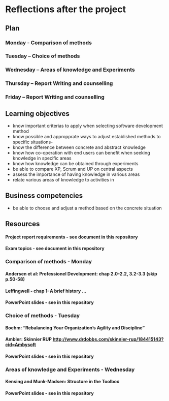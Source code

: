 # Reflections after the project

## Plan
### Monday - Comparison of methods
### Tuesday – Choice of methods
### Wednesday – Areas of knowledge and Experiments
### Thursday – Report Writing and counselling
### Friday – Report Writing and counselling


## Learning objectives
- know important criterias to apply when selecting software development method
- know possible and appropprate ways to adjust established methods to specific situations- 
- know the difference between concrete and abstract knowledge
- know how co-operation with end users can benefit when seeking knowledge in specific areas
- know how knowledge can be obtained through experiments
- be able to compare XP, Scrum and UP on central aspects
- assess the importance of having knowledge in various areas
- relate various areas of knowledge to activities in 

## Business competencies 
- be able to choose and adjust a method based on the concrete situation


## Resources
#### Project report requirements - see document in this repository
#### Exam topics - see document in this repository

### Comparison of methods - Monday
#### Andersen et al: Professionel Development: chap 2.0-2.2, 3.2-3.3 (skip p.50-58)
#### Leffingwell - chap 1: A brief history ...
#### PowerPoint slides - see in this repository

### Choice of methods - Tuesday
#### Boehm: “Rebalancing Your Organization’s Agility and Discipline”
#### Ambler: Skinnier RUP http://www.drdobbs.com/skinnier-rup/184415143?cid=Ambysoft
#### PowerPoint slides - see in this repository

### Areas of knowledge and Experiments - Wednesday
#### Kensing and Munk-Madsen: Structure in the Toolbox
#### PowerPoint slides - see in this repository


